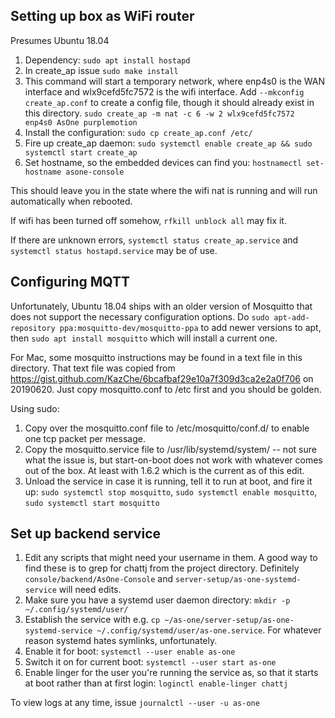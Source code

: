 ## Setting up box as WiFi router

Presumes Ubuntu 18.04

1) Dependency: `sudo apt install hostapd`
1) In create_ap issue `sudo make install`
1) This command will start a temporary network, where enp4s0 is the WAN interface and wlx9cefd5fc7572 is the wifi interface. Add `--mkconfig create_ap.conf` to create a config file, though it should already exist in this directory. `sudo create_ap -m nat -c 6 -w 2 wlx9cefd5fc7572 enp4s0 AsOne purplemotion`
1) Install the configuration: `sudo cp create_ap.conf /etc/`
1) Fire up create_ap daemon: `sudo systemctl enable create_ap && sudo systemctl start create_ap`
1) Set hostname, so the embedded devices can find you: `hostnamectl set-hostname asone-console`

This should leave you in the state where the wifi nat is running and will run automatically when rebooted.

If wifi has been turned off somehow, `rfkill unblock all` may fix it.

If there are unknown errors, `systemctl status create_ap.service` and `systemctl status hostapd.service` may be of use.

## Configuring MQTT

Unfortunately, Ubuntu 18.04 ships with an older version of Mosquitto that does not support the necessary configuration options. Do `sudo apt-add-repository ppa:mosquitto-dev/mosquitto-ppa` to add newer versions to apt, then `sudo apt install mosquitto` which will install a current one.

For Mac, some mosquitto instructions may be found in a text file in this directory. That text file was copied from https://gist.github.com/KazChe/6bcafbaf29e10a7f309d3ca2e2a0f706 on 20190620. Just copy mosquitto.conf to /etc first and you should be golden.

Using sudo:
1) Copy over the mosquitto.conf file to /etc/mosquitto/conf.d/ to enable one tcp packet per message.
1) Copy the mosquitto.service file to /usr/lib/systemd/system/ -- not sure what the issue is, but start-on-boot does not work with whatever comes out of the box. At least with 1.6.2 which is the current as of this edit.
1) Unload the service in case it is running, tell it to run at boot, and fire it up: `sudo systemctl stop mosquitto`, `sudo systemctl enable mosquitto`, `sudo systemctl start mosquitto`

## Set up backend service

1) Edit any scripts that might need your username in them. A good way to find these is to grep for chattj from the project directory. Definitely `console/backend/AsOne-Console` and `server-setup/as-one-systemd-service` will need edits.
1) Make sure you have a systemd user daemon directory: `mkdir -p ~/.config/systemd/user/`
1) Establish the service with e.g. `cp ~/as-one/server-setup/as-one-systemd-service ~/.config/systemd/user/as-one.service`. For whatever reason systemd hates symlinks, unfortunately.
1) Enable it for boot: `systemctl --user enable as-one`
1) Switch it on for current boot: `systemctl --user start as-one`
1) Enable linger for the user you're running the service as, so that it starts at boot rather than at first login: `loginctl enable-linger chattj`

To view logs at any time, issue `journalctl --user -u as-one`

